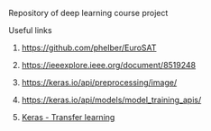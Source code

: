 Repository of deep learning course project 

Useful links

1. https://github.com/phelber/EuroSAT

2. https://ieeexplore.ieee.org/document/8519248

3. https://keras.io/api/preprocessing/image/ 

4. https://keras.io/api/models/model_training_apis/ 

5. [Keras - Transfer learning](https://keras.io/guides/transfer_learning/)
